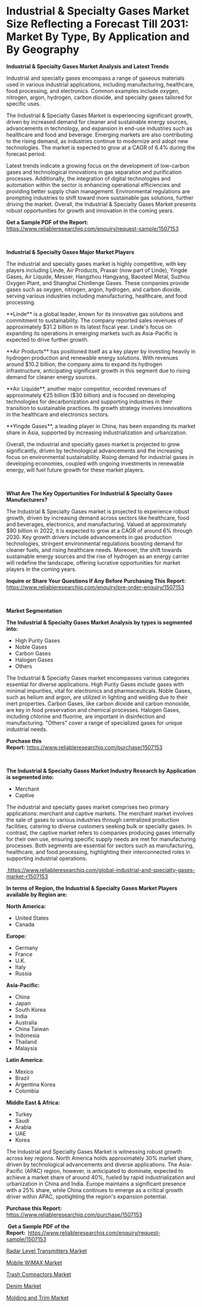 <p><h1>Industrial & Specialty Gases Market Size Reflecting a Forecast Till 2031: Market By Type, By Application and By Geography</h1></p><p><strong>Industrial & Specialty Gases Market Analysis and Latest Trends</strong></p>
<p><p>Industrial and specialty gases encompass a range of gaseous materials used in various industrial applications, including manufacturing, healthcare, food processing, and electronics. Common examples include oxygen, nitrogen, argon, hydrogen, carbon dioxide, and specialty gases tailored for specific uses.</p><p>The Industrial & Specialty Gases Market is experiencing significant growth, driven by increased demand for cleaner and sustainable energy sources, advancements in technology, and expansion in end-use industries such as healthcare and food and beverage. Emerging markets are also contributing to the rising demand, as industries continue to modernize and adopt new technologies. The market is expected to grow at a CAGR of 6.4% during the forecast period.</p><p>Latest trends indicate a growing focus on the development of low-carbon gases and technological innovations in gas separation and purification processes. Additionally, the integration of digital technologies and automation within the sector is enhancing operational efficiencies and providing better supply chain management. Environmental regulations are prompting industries to shift toward more sustainable gas solutions, further driving the market. Overall, the Industrial & Specialty Gases Market presents robust opportunities for growth and innovation in the coming years.</p></p>
<p><strong>Get a Sample PDF of the Report:&nbsp;</strong> <a href="https://www.reliableresearchiq.com/enquiry/request-sample/1507153?utm_campaign=123&utm_medium=2&utm_source=Github&utm_content=ia&utm_term=18112024&utm_id=industrial-specialty-gases">https://www.reliableresearchiq.com/enquiry/request-sample/1507153</a></p>
<p>&nbsp;</p>
<p><strong>Industrial & Specialty Gases Major Market Players</strong></p>
<p><p>The industrial and specialty gases market is highly competitive, with key players including Linde, Air Products, Praxair (now part of Linde), Yingde Gases, Air Liquide, Messer, Hangzhou Hangyang, Baosteel Metal, Suzhou Oxygen Plant, and Shanghai Chinllenge Gases. These companies provide gases such as oxygen, nitrogen, argon, hydrogen, and carbon dioxide, serving various industries including manufacturing, healthcare, and food processing.</p><p>**Linde** is a global leader, known for its innovative gas solutions and commitment to sustainability. The company reported sales revenues of approximately $31.2 billion in its latest fiscal year. Linde's focus on expanding its operations in emerging markets such as Asia-Pacific is expected to drive further growth.</p><p>**Air Products** has positioned itself as a key player by investing heavily in hydrogen production and renewable energy solutions. With revenues around $10.2 billion, the company aims to expand its hydrogen infrastructure, anticipating significant growth in this segment due to rising demand for cleaner energy sources.</p><p>**Air Liquide**, another major competitor, recorded revenues of approximately €25 billion ($30 billion) and is focused on developing technologies for decarbonization and supporting industries in their transition to sustainable practices. Its growth strategy involves innovations in the healthcare and electronics sectors.</p><p>**Yingde Gases**, a leading player in China, has been expanding its market share in Asia, supported by increasing industrialization and urbanization. </p><p>Overall, the industrial and specialty gases market is projected to grow significantly, driven by technological advancements and the increasing focus on environmental sustainability. Rising demand for industrial gases in developing economies, coupled with ongoing investments in renewable energy, will fuel future growth for these market players.</p></p>
<p>&nbsp;</p>
<p><strong>What Are The Key Opportunities For Industrial & Specialty Gases Manufacturers?</strong></p>
<p><p>The Industrial & Specialty Gases market is projected to experience robust growth, driven by increasing demand across sectors like healthcare, food and beverages, electronics, and manufacturing. Valued at approximately $90 billion in 2022, it is expected to grow at a CAGR of around 6% through 2030. Key growth drivers include advancements in gas production technologies, stringent environmental regulations boosting demand for cleaner fuels, and rising healthcare needs. Moreover, the shift towards sustainable energy sources and the rise of hydrogen as an energy carrier will redefine the landscape, offering lucrative opportunities for market players in the coming years.</p></p>
<p><strong>Inquire or Share Your Questions If Any Before Purchasing This Report:</strong> <a href="https://www.reliableresearchiq.com/enquiry/pre-order-enquiry/1507153?utm_campaign=123&utm_medium=2&utm_source=Github&utm_content=ia&utm_term=18112024&utm_id=industrial-specialty-gases">https://www.reliableresearchiq.com/enquiry/pre-order-enquiry/1507153</a></p>
<p>&nbsp;</p>
<p><strong>Market Segmentation</strong></p>
<p><strong>The Industrial & Specialty Gases Market Analysis by types is segmented into:</strong></p>
<p><ul><li>High Purity Gases</li><li>Noble Gases</li><li>Carbon Gases</li><li>Halogen Gases</li><li>Others</li></ul></p>
<p><p>The Industrial & Specialty Gases market encompasses various categories essential for diverse applications. High Purity Gases include gases with minimal impurities, vital for electronics and pharmaceuticals. Noble Gases, such as helium and argon, are utilized in lighting and welding due to their inert properties. Carbon Gases, like carbon dioxide and carbon monoxide, are key in food preservation and chemical processes. Halogen Gases, including chlorine and fluorine, are important in disinfection and manufacturing. "Others" cover a range of specialized gases for unique industrial needs.</p></p>
<p><strong>Purchase this Report:&nbsp;</strong><a href="https://www.reliableresearchiq.com/purchase/1507153?utm_campaign=123&utm_medium=2&utm_source=Github&utm_content=ia&utm_term=18112024&utm_id=industrial-specialty-gases">https://www.reliableresearchiq.com/purchase/1507153</a></p>
<p>&nbsp;</p>
<p><strong>The Industrial & Specialty Gases Market Industry Research by Application is segmented into:</strong></p>
<p><ul><li>Merchant</li><li>Captive</li></ul></p>
<p><p>The industrial and specialty gases market comprises two primary applications: merchant and captive markets. The merchant market involves the sale of gases to various industries through centralized production facilities, catering to diverse customers seeking bulk or specialty gases. In contrast, the captive market refers to companies producing gases internally for their own use, ensuring specific supply needs are met for manufacturing processes. Both segments are essential for sectors such as manufacturing, healthcare, and food processing, highlighting their interconnected roles in supporting industrial operations.</p></p>
<p><a href="https://www.reliableresearchiq.com/global-industrial-and-specialty-gases-market-r1507153?utm_campaign=123&utm_medium=2&utm_source=Github&utm_content=ia&utm_term=18112024&utm_id=industrial-specialty-gases">&nbsp;https://www.reliableresearchiq.com/global-industrial-and-specialty-gases-market-r1507153</a></p>
<p><strong>In terms of Region, the Industrial & Specialty Gases Market Players available by Region are:</strong></p>
<p>
    <p> <strong> North America: </strong>
        <ul>
            <li>United States</li>
            <li>Canada</li>
        </ul>
        </p> 
    <p> <strong> Europe: </strong>
        <ul>
            <li>Germany</li>
            <li>France</li>
            <li>U.K.</li>
            <li>Italy</li>
            <li>Russia</li>
        </ul>
        </p> 
    <p> <strong> Asia-Pacific: </strong>
        <ul>
            <li>China</li>
            <li>Japan</li>
            <li>South Korea</li>
            <li>India</li>
            <li>Australia</li>
            <li>China Taiwan</li>
            <li>Indonesia</li>
            <li>Thailand</li>
            <li>Malaysia</li>
        </ul>
        </p> 
    <p> <strong> Latin America: </strong>
        <ul>
            <li>Mexico</li>
            <li>Brazil</li>
            <li>Argentina Korea</li>
            <li>Colombia</li>
        </ul>
        </p> 
    <p> <strong> Middle East & Africa: </strong>
        <ul>
            <li>Turkey</li>
            <li>Saudi</li>
            <li>Arabia</li>
            <li>UAE</li>
            <li>Korea</li>
        </ul>
    </p>
    </p>
<p><p>The Industrial and Specialty Gases Market is witnessing robust growth across key regions. North America holds approximately 30% market share, driven by technological advancements and diverse applications. The Asia-Pacific (APAC) region, however, is anticipated to dominate, expected to achieve a market share of around 40%, fueled by rapid industrialization and urbanization in China and India. Europe maintains a significant presence with a 25% share, while China continues to emerge as a critical growth driver within APAC, spotlighting the region's expansion potential.</p></p>
<p><strong>Purchase this Report: </strong><a href="https://www.reliableresearchiq.com/purchase/1507153?utm_campaign=123&utm_medium=2&utm_source=Github&utm_content=ia&utm_term=18112024&utm_id=industrial-specialty-gases">https://www.reliableresearchiq.com/purchase/1507153</a></p>
<p>&nbsp;<strong>Get a Sample PDF of the Report:&nbsp;&nbsp;</strong><a href="https://www.reliableresearchiq.com/enquiry/request-sample/1507153?utm_campaign=123&utm_medium=2&utm_source=Github&utm_content=ia&utm_term=18112024&utm_id=industrial-specialty-gases">https://www.reliableresearchiq.com/enquiry/request-sample/1507153</a></p>
<p><strong></strong></p>
<p><p><a href="https://www.linkedin.com/pulse/global-radar-level-transmitters-market-trends-innovations-thhsc?utm_campaign=123&utm_medium=2&utm_source=Github&utm_content=ia&utm_term=18112024&utm_id=industrial-specialty-gases">Radar Level Transmitters Market</a></p><p><a href="https://issuu.com/reportprime-2/docs/mobile-wimax-market-size-2030.pptx_1c764390fdb683?utm_campaign=123&utm_medium=2&utm_source=Github&utm_content=ia&utm_term=18112024&utm_id=industrial-specialty-gases">Mobile WiMAX Market</a></p><p><a href="https://www.linkedin.com/pulse/trash-compactors-market-size-share-growth-analysis-type-28swc?utm_campaign=123&utm_medium=2&utm_source=Github&utm_content=ia&utm_term=18112024&utm_id=industrial-specialty-gases">Trash Compactors Market</a></p><p><a href="https://www.linkedin.com/pulse/denim-landscape-product-spectrum-market-trajectories-2024-2031-mjlte?utm_campaign=123&utm_medium=2&utm_source=Github&utm_content=ia&utm_term=18112024&utm_id=industrial-specialty-gases">Denim Market</a></p><p><a href="https://issuu.com/reportprime-2/docs/molding-and-trim-market-size-2030.p_579eed39264043?utm_campaign=123&utm_medium=2&utm_source=Github&utm_content=ia&utm_term=18112024&utm_id=industrial-specialty-gases">Molding and Trim Market</a></p></p>